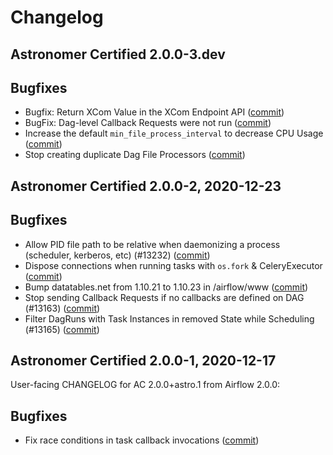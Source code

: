 # Changelog

Astronomer Certified 2.0.0-3.dev
-----------------------------------------

## Bugfixes

- Bugfix: Return XCom Value in the XCom Endpoint API ([commit](https://github.com/astronomer/airflow/commit/c2c9c06b3))
- BugFix: Dag-level Callback Requests were not run ([commit](https://github.com/astronomer/airflow/commit/4412aba55))
- Increase the default ``min_file_process_interval`` to decrease CPU Usage ([commit](https://github.com/astronomer/airflow/commit/6de02157f))
- Stop creating duplicate Dag File Processors ([commit](https://github.com/astronomer/airflow/commit/4ced807ab))

Astronomer Certified 2.0.0-2, 2020-12-23
-----------------------------------------

## Bugfixes

- Allow PID file path to be relative when daemonizing a process (scheduler, kerberos, etc) (#13232) ([commit](https://github.com/astronomer/airflow/commit/ebfb6f207))
- Dispose connections when running tasks with `os.fork` & CeleryExecutor ([commit](https://github.com/astronomer/airflow/commit/3a7d34c7a))
- Bump datatables.net from 1.10.21 to 1.10.23 in /airflow/www ([commit](https://github.com/astronomer/airflow/commit/a46642b6d))
- Stop sending Callback Requests if no callbacks are defined on DAG (#13163) ([commit](https://github.com/astronomer/airflow/commit/0c54f684c))
- Filter DagRuns with Task Instances in removed State while Scheduling (#13165) ([commit](https://github.com/astronomer/airflow/commit/426ce80cc))

Astronomer Certified 2.0.0-1, 2020-12-17
-----------------------------------------

User-facing CHANGELOG for AC 2.0.0+astro.1 from Airflow 2.0.0:

## Bugfixes

- Fix race conditions in task callback invocations ([commit](https://github.com/astronomer/airflow/commit/b179f544c))
